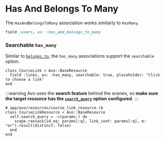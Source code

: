 # Has And Belongs To Many

The `HasAndBelongsToMany` association works similarly to `HasMany`.

```ruby
field :users, as: :has_and_belongs_to_many
```

<!--@include: ./common/show_on_edit_common.md-->

### Searchable `has_many`

<div class="flex gap-2 mt-2">
  <VersionReq version="1.25" />
  <LicenseReq license="pro" title="Searchable associations are available as a pro feature" />
</div>


Similar to [`belongs_to`](./belongs_to#searchable-belongs-to), the `has_many` associations support the `searchable` option.

```ruby{2}
class CourseLink < Avo::BaseResource
  field :links, as: :has_many, searchable: true, placeholder: "Click to choose a link"
end
```

:::warning
  Avo uses the **search feature** behind the scenes, so **make sure the target resource has the [`search_query`](./../search) option configured**.
:::

```ruby{3-5}
# app/avo/resources/course_link_resource.rb
class CourseLinkResource < Avo::BaseResource
  self.search_query = ->(params:) do
    scope.ransack(id_eq: params[:q], link_cont: params[:q], m: "or").result(distinct: false)
  end
end
```

<!--@include: ./common/scopes_common.md-->
<!--@include: ./common/show_hide_buttons_common.md-->
